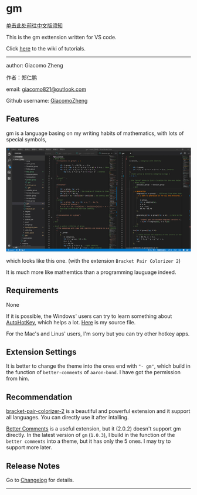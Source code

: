 <!-- 更新于2018年10月22日 -->
# gm


[单击此处前往中文版须知](documents/中文说明/README)

This is the gm exttension written for VS code.

Click [here](https://github.com/GiacomoZheng/gm/wiki) to the wiki of tutorials.

---

author: Giacomo Zheng

作者：郑仁鹏

email: giacomo821@outlook.com

Github username: [GiacomoZheng](https://github.com/GiacomoZheng/vscode-gm.git)

## Features

gm is a language basing on my writing habits of mathematics, with lots of special symbols,

![looks](images/overall.jpg)

which looks like this one. (with the extension `Bracket Pair Colorizer 2`)

It is much more like mathemtics than a programming lauguage indeed.

## Requirements

None

If it is possible, the Windows' users can try to learn something about [AutoHotKey](https://autohotkey.com/), which helps a lot. [Here](plugins/AutoHotKey/) is my source file.

For the Mac's and Linus' users, I'm sorry but you can try other hotkey apps.

## Extension Settings

It is better to change the theme into the ones end with `"- gm"`, which build in the function of `better-comments` of `aaron-bond`. I have got the permission from him.
<!-- None up to now. -->

<!-- ## Known Issues

Calling out known issues can help limit users opening duplicate issues against your extension. -->

## Recommendation 

[bracket-pair-colorizer-2](https://marketplace.visualstudio.com/items?itemName=CoenraadS.bracket-pair-colorizer-2) is a beautiful and powerful extension and it support all languages. You can directly use it after intalling.

[Better Comments](https://marketplace.visualstudio.com/items?itemName=aaron-bond.better-comments) is a useful extension, but it (2.0.2) doesn't support gm directly. In the latest version of `gm` (`1.0.3`), I build in the function of the `better comments` into a theme, but it has only the 5 ones. I may try to support more later.

## Release Notes

Go to [Changelog](CHANGELOG) for details.

-----------------------------------------------------------------------------------------------------------



